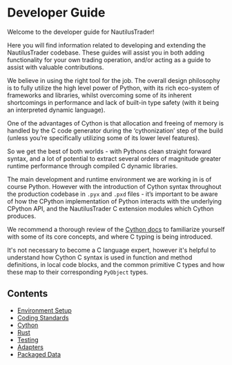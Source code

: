 # Developer Guide

Welcome to the developer guide for NautilusTrader!

Here you will find information related to developing and extending the NautilusTrader codebase. 
These guides will assist you in both adding functionality for your own trading operation, and/or 
acting as a guide to assist with valuable contributions.

We believe in using the right tool for the job. The overall design philosophy is to fully utilize 
the high level power of Python, with its rich eco-system of frameworks and libraries, whilst 
overcoming some of its inherent shortcomings in performance and lack of built-in type safety 
(with it being an interpreted dynamic language).

One of the advantages of Cython is that allocation and freeing of memory is handled by the C code 
generator during the ‘cythonization’ step of the build (unless you’re specifically utilizing some of 
its lower level features).

So we get the best of both worlds - with Pythons clean straight forward syntax, and a lot of 
potential to extract several orders of magnitude greater runtime performance through compiled C 
dynamic libraries.

The main development and runtime environment we are working in is of course Python. However with the 
introduction of Cython syntax throughout the production codebase in `.pyx` and `.pxd` files - it’s 
important to be aware of how the CPython implementation of Python interacts with the underlying 
CPython API, and the NautilusTrader C extension modules which Cython produces.

We recommend a thorough review of the [Cython docs](https://cython.readthedocs.io/en/latest/) to familiarize yourself with some of its core 
concepts, and where C typing is being introduced.

It's not necessary to become a C language expert, however it's helpful to understand how Cython C 
syntax is used in function and method definitions, in local code blocks, and the common primitive C 
types and how these map to their corresponding `PyObject` types.

## Contents

- [Environment Setup](environment_setup.md)
- [Coding Standards](coding_standards.md)
- [Cython](cython.md)
- [Rust](rust.md)
- [Testing](testing.md)
- [Adapters](adapters.md)
- [Packaged Data](packaged_data.md)
